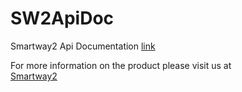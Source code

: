 # SW2ApiDoc
Smartway2 Api Documentation  [link](https://api.smartway2book.com)



For more information on the product please visit us at  
[Smartway2](https://smartway2.com)
